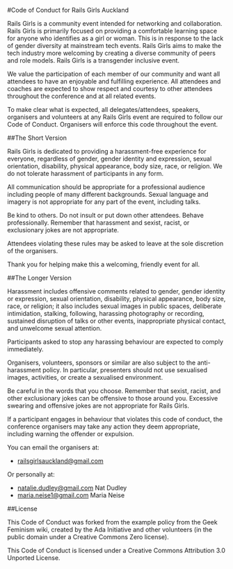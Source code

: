 #Code of Conduct for Rails Girls Auckland

Rails Girls is a community event intended for networking and collaboration. Rails Girls is primarily focused on providing a comfortable learning space for anyone who identifies as a girl or woman. This is in response to the lack of gender diversity at mainstream tech events. Rails Girls aims to make the tech industry more welcoming by creating a diverse community of peers and role models. Rails Girls is a transgender inclusive event. 

We value the participation of each member of our community and want all attendees to have an enjoyable and fulfilling experience. All attendees and coaches are expected to show respect and courtesy to other attendees throughout the conference and at all related events.

To make clear what is expected, all delegates/attendees, speakers, organisers and volunteers at any Rails Girls event are required to follow our Code of Conduct. Organisers will enforce this code throughout the event.

##The Short Version

Rails Girls is dedicated to providing a harassment-free experience for everyone, regardless of gender, gender identity and expression, sexual orientation, disability, physical appearance, body size, race, or religion. We do not tolerate harassment of participants in any form.

All communication should be appropriate for a professional audience including people of many different backgrounds. Sexual language and imagery is not appropriate for any part of the event, including talks.

Be kind to others. Do not insult or put down other attendees. Behave professionally. Remember that harassment and sexist, racist, or exclusionary jokes are not appropriate.

Attendees violating these rules may be asked to leave at the sole discretion of the organisers.

Thank you for helping make this a welcoming, friendly event for all.

##The Longer Version

Harassment includes offensive comments related to gender, gender identity or expression, sexual orientation, disability, physical appearance, body size, race, or religion; it also includes sexual images in public spaces, deliberate intimidation, stalking, following, harassing photography or recording, sustained disruption of talks or other events, inappropriate physical contact, and unwelcome sexual attention.

Participants asked to stop any harassing behaviour are expected to comply immediately.

Organisers, volunteers, sponsors or similar are also subject to the anti-harassment policy. In particular, presenters should not use sexualised images, activities, or create a sexualised environment.

Be careful in the words that you choose. Remember that sexist, racist, and other exclusionary jokes can be offensive to those around you. Excessive swearing and offensive jokes are not appropriate for Rails Girls.

If a participant engages in behaviour that violates this code of conduct, the conference organisers may take any action they deem appropriate, including warning the offender or expulsion.

You can email the organisers at:

- railsgirlsauckland@gmail.com

Or personally at:

- natalie.dudley@gmail.com Nat Dudley
- maria.neise1@gmail.com Maria Neise

##License

This Code of Conduct was forked from the example policy from the Geek Feminism wiki, created by the Ada Initiative and other volunteers (in the public domain under a Creative Commons Zero license).

This Code of Conduct is licensed under a Creative Commons Attribution 3.0 Unported License.


